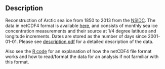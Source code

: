 ## Description
Reconstruction of Arctic sea ice from 1850 to 2013 from the [NSIDC](http://nsidc.org/about/overview). The data in netCDF4 format is available [here](https://nsidc.org/data/g10010), and consists of monthly sea ice concentration measurements and their source at 1/4 degree latitude and longitude increments. Dates are stored as the number of days since 2001-01-01. Please see [description.pdf](https://github.com/UCIDataScienceInitiative/Climate_Hackathon/blob/master/arctic_sea_ice/description.pdf) for a detailed description of the data.

Also see the [R code](https://github.com/UCIDataScienceInitiative/Climate_Hackathon/blob/master/arctic_sea_ice/format.R) for an explanation of how the netCDF4 file format works and how to read/format the data for an analysis if not farmiliar with this format.